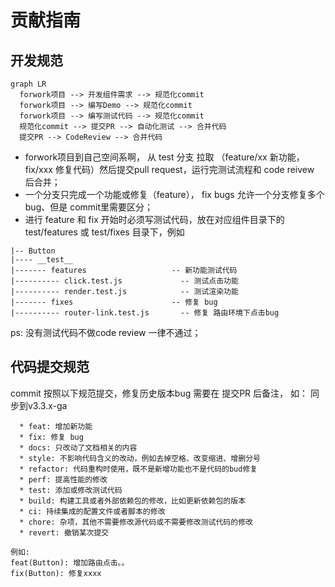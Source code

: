 # 贡献指南

## 开发规范

```mermaid
graph LR
  forwork项目 --> 开发组件需求 --> 规范化commit
  forwork项目 --> 编写Demo --> 规范化commit
  forwork项目 --> 编写测试代码 --> 规范化commit
  规范化commit --> 提交PR --> 自动化测试 --> 合并代码
  提交PR --> CodeReview --> 合并代码
```

* forwork项目到自己空间系啊， 从 test 分支 拉取 （feature/xx 新功能， fix/xxx 修复代码）然后提交pull request，运行完测试流程和 code reivew 后合并；
* 一个分支只完成一个功能或修复（feature）， fix bugs 允许一个分支修复多个bug、但是 commit里需要区分；
* 进行 feature 和 fix 开始时必须写测试代码，放在对应组件目录下的 test/features  或 test/fixes 目录下，例如

```
|-- Button
|---- __test__
|------- features                   -- 新功能测试代码
|---------- click.test.js             -- 测试点击功能
|---------- render.test.js            -- 测试渲染功能
|------- fixes                      -- 修复 bug
|---------- router-link.test.js       -- 修复 路由环境下点击bug
```

ps: 没有测试代码不做code review 一律不通过；

## 代码提交规范

commit 按照以下规范提交，修复历史版本bug 需要在 提交PR 后备注， 如： 同步到v3.3.x-ga

```
  * feat: 增加新功能
  * fix: 修复 bug
  * docs: 只改动了文档相关的内容
  * style: 不影响代码含义的改动，例如去掉空格、改变缩进、增删分号
  * refactor: 代码重构时使用，既不是新增功能也不是代码的bud修复
  * perf: 提高性能的修改
  * test: 添加或修改测试代码
  * build: 构建工具或者外部依赖包的修改，比如更新依赖包的版本
  * ci: 持续集成的配置文件或者脚本的修改
  * chore: 杂项，其他不需要修改源代码或不需要修改测试代码的修改
  * revert: 撤销某次提交

例如:
feat(Button): 增加路由点击。。
fix(Button): 修复xxxx
```
